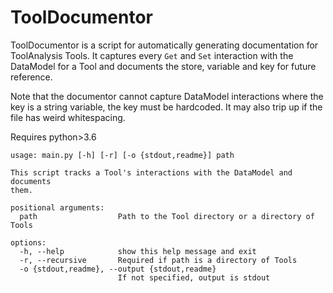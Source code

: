 # ToolDocumentor

ToolDocumentor is a script for automatically generating documentation for ToolAnalysis Tools. It captures every `Get` and `Set` interaction with the DataModel for a Tool and documents the store, variable and key for future reference.

Note that the documentor cannot capture DataModel interactions where the key is a string variable, the key must be hardcoded. It may also trip up if the file has weird whitespacing.

Requires python>3.6

```
usage: main.py [-h] [-r] [-o {stdout,readme}] path

This script tracks a Tool's interactions with the DataModel and documents
them.

positional arguments:
  path                  Path to the Tool directory or a directory of Tools

options:
  -h, --help            show this help message and exit
  -r, --recursive       Required if path is a directory of Tools
  -o {stdout,readme}, --output {stdout,readme}
                        If not specified, output is stdout
```
